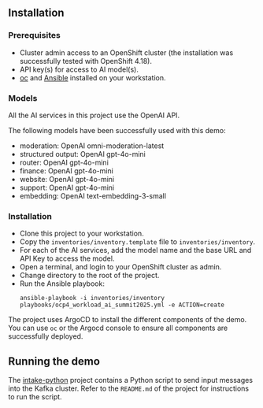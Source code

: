 ## Installation

### Prerequisites

* Cluster admin access to an OpenShift cluster (the installation was successfully tested with OpenShift 4.18).
* API key(s) for access to AI model(s).
* [oc](https://github.com/openshift/oc) and [Ansible](https://docs.ansible.com) installed on your workstation.

### Models

All the AI services in this project use the OpenAI API.

The following models have been successfully used with this demo:
* moderation: OpenAI omni-moderation-latest
* structured output: OpenAI gpt-4o-mini
* router: OpenAI gpt-4o-mini
* finance: OpenAI gpt-4o-mini
* website: OpenAI gpt-4o-mini
* support: OpenAI gpt-4o-mini
* embedding: OpenAI text-embedding-3-small

### Installation

* Clone this project to your workstation.
* Copy the `inventories/inventory.template` file to `inventories/inventory`.
* For each of the AI services, add the model name and the base URL and API Key to access the model.
* Open a terminal, and login to your OpenShift cluster as admin.
* Change directory to the root of the project.
* Run the Ansible playbook:
  ```
  ansible-playbook -i inventories/inventory playbooks/ocp4_workload_ai_summit2025.yml -e ACTION=create
  ```

The project uses ArgoCD to install the different components of the demo. You can use `oc` or the Argocd console to ensure all components are successfully deployed. 

## Running the demo

The [intake-python](https://github.com/summit2025-ai-demo/intake-python) project contains a Python script to send input messages into the Kafka cluster. Refer to the `README.md` of the project for instructions to run the script.
